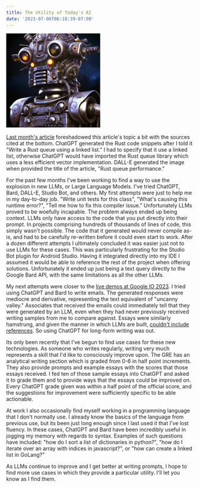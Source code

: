 ```yaml
---
title: The Utility of Today's AI
date: '2023-07-06T06:18:39-07:00'
---
```

![I for one welcome our new robot overlords.](/assets/images/robotoverlord.png)

[Last month's article](https://jjmtaylor.com/rust-queue-performance/) foreshadowed this article's topic a bit with the sources cited at the bottom.  ChatGPT generated the Rust code snippets after I told it "Write a Rust queue using a linked list." I had to specify that it use a linked list, otherwise ChatGPT would have imported the Rust queue library which uses a less efficient vector implementation. DALL-E generated the image when provided the title of the article, "Rust queue performance."

 For the past few months I've been working to find a way to use the explosion in new LLMs, or Large Language Models.  I've tried ChatGPT, Bard, DALL-E, Studio Bot, and others.  My first attempts were just to help me in my day-to-day job.  "Write unit tests for this class", "What's causing this runtime error?", "Tell me how to fix this compiler issue."  Unfortunately LLMs proved to be woefully incapable.  The problem always ended up being context.  LLMs only have access to the code that you put directly into their prompt.  In projects comprising hundreds of thousands of lines of code, this simply wasn't possible.  The code that it generated would never compile as-is, and had to be carefully re-written before it could even start to work.  After a dozen different attempts I ultimately concluded it was easier just not to use LLMs for these cases.  This was particularly frustrating for the Studio Bot plugin for Android Studio.  Having it integrated directly into my IDE I assumed it would be able to reference the rest of the project when offering solutions.  Unfortunately it ended up just being a text query directly to the Google Bard API, with the same limitations as all the other LLMs.

My next attempts were closer to the [live demos at Google IO 2023](https://www.youtube.com/live/cNfINi5CNbY?feature=share&t=1737). I tried using ChatGPT and Bard to write emails.  The generated responses were mediocre and derivative, representing the text equivalent of "uncanny valley."  Associates that received the emails could immediately tell that they were generated by an LLM, even when they had never previously received writing samples from me to compare against.  Essays were similarly hamstrung, and given the manner in which LLMs are built, [couldn't include references](https://acoup.blog/2023/02/17/collections-on-chatgpt/).  So using ChatGPT for long-form writing was out.

Its only been recently that I've begun to find use cases for these new technologies.  As someone who writes regularly, writing very much represents a skill that I'd like to consciously improve upon.  The GRE has an analytical writing section which is graded from 0-6 in half point increments.  They also provide prompts and example essays with the scores that those essays received.  I fed ten of those sample essays into ChatGPT and asked it to grade them and to provide ways that the essays could be improved on.  Every ChatGPT grade given was within a half point of the official score, and the suggestions for improvement were sufficiently specific to be able actionable.

At work I also occasionally find myself working in a programming language that I don't normally use. I already know the basics of the language from previous use, but its been just long enough since I last used it that I've lost fluency.  In these cases, ChatGPT and Bard have been incredibly useful in jogging my memory with regards to syntax.  Examples of such questions have included: "how do I sort a list of dictionaries in python?", "how do I iterate over an array with indices in javascript?", or "how can create a linked list in GoLang?"

As LLMs continue to improve and I get better at writing prompts, I hope to find more use cases in which they provide a particular utility.  I'll let you know as I find them.
